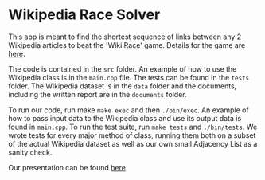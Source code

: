 # Wikipedia Race Solver

This app is meant to find the shortest sequence of links between any 2 Wikipedia articles to beat the 'Wiki Race' game.
Details for the game are [here](https://en.wikipedia.org/wiki/Wikipedia:Wikirace).

The code is contained in the `src` folder. An example of how to use the Wikipedia class is in the `main.cpp` file. The tests can be found in the `tests` folder. The Wikipedia dataset is in the `data` folder and the documents, including the written report are in the `documents` folder.

To run our code, run make `make exec` and then `./bin/exec`. An example of how to pass input data to the Wikipedia class and use its output data is found in `main.cpp`. To run the test suite, run `make tests` and `./bin/tests`. We wrote tests for every major method of class, running them both on a subset of the actual Wikipedia dataset as well as our own small Adjacency List as a sanity check.

Our presentation can be found [here](https://drive.google.com/file/d/1n8D5IMmt-jI0TvTj4KiHzZH-NBaPOnG_/view?usp=sharing)
